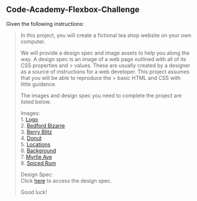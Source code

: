 ## Code-Academy-Flexbox-Challenge

Given the following instructions:

>   In this project, you will create a fictional tea shop website on your own computer.  
>   
>    We will provide a design spec and image assets to help you along the way. A design spec is an image of a web page outlined with all of its CSS properties and   >    values. These are usually created by a designer as a source of instructions for a web developer. This project assumes that you will be able to reproduce the   >    basic HTML and CSS with little guidance.
>    
>   The images and design spec you need to complete the project are listed below.  
>   
>   Images:  
>       1. [Logo](https://content.codecademy.com/courses/freelance-1/unit-4/img-tea-cozy-logo.png)  
>       2. [Bedford Bizarre](https://content.codecademy.com/courses/freelance-1/unit-4/img-bedford-bizarre.jpg)  
>       3. [Berry Blitz](https://content.codecademy.com/courses/freelance-1/unit-4/img-berryblitz.jpg)  
>       4. [Donut](https://content.codecademy.com/courses/freelance-1/unit-4/img-donut.jpg)  
>       5. [Locations](https://content.codecademy.com/courses/freelance-1/unit-4/img-locations-background.jpg)  
>       6. [Background](https://content.codecademy.com/courses/freelance-1/unit-4/img-mission-background.jpg)  
>       7. [Myrtle Ave](https://content.codecademy.com/courses/freelance-1/unit-4/img-myrtle-ave.jpg)  
>       8. [Spiced Rum](https://content.codecademy.com/courses/freelance-1/unit-4/img-spiced-rum.jpg)  
>       
>   Design Spec:  
>       Click [here](https://content.codecademy.com/courses/freelance-1/unit-4/img-tea-cozy-redline.jpg) to access the design spec.
>       
>   Good luck!
